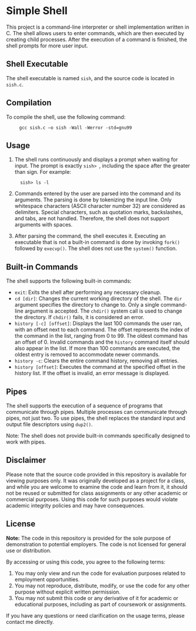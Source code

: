 # Simple Shell

This project is a command-line interpreter or shell implementation written in C. The shell allows users to enter commands, which are then executed by creating child processes. After the execution of a command is finished, the shell prompts for more user input.

## Shell Executable

The shell executable is named `sish`, and the source code is located in `sish.c`.

## Compilation

To compile the shell, use the following command:

         gcc sish.c –o sish -Wall -Werror -std=gnu99

## Usage

1. The shell runs continuously and displays a prompt when waiting for input. The prompt is exactly `sish> `, including the space after the greater than sign. For example:

         sish> ls -l
         

2. Commands entered by the user are parsed into the command and its arguments. The parsing is done by tokenizing the input line. Only whitespace characters (ASCII character number 32) are considered as delimiters. Special characters, such as quotation marks, backslashes, and tabs, are not handled. Therefore, the shell does not support arguments with spaces.

3. After parsing the command, the shell executes it. Executing an executable that is not a built-in command is done by invoking `fork()` followed by `execvp()`. The shell does not use the `system()` function.

## Built-in Commands

The shell supports the following built-in commands:

- `exit`: Exits the shell after performing any necessary cleanup.
- `cd [dir]`: Changes the current working directory of the shell. The `dir` argument specifies the directory to change to. Only a single command-line argument is accepted. The `chdir()` system call is used to change the directory. If `chdir()` fails, it is considered an error.
- `history [-c] [offset]`: Displays the last 100 commands the user ran, with an offset next to each command. The offset represents the index of the command in the list, ranging from 0 to 99. The oldest command has an offset of 0. Invalid commands and the `history` command itself should also appear in the list. If more than 100 commands are executed, the oldest entry is removed to accommodate newer commands.
- `history -c`: Clears the entire command history, removing all entries.
- `history [offset]`: Executes the command at the specified offset in the history list. If the offset is invalid, an error message is displayed.

## Pipes

The shell supports the execution of a sequence of programs that communicate through pipes. Multiple processes can communicate through pipes, not just two. To use pipes, the shell replaces the standard input and output file descriptors using `dup2()`.

Note: The shell does not provide built-in commands specifically designed to work with pipes.

## Disclaimer

Please note that the source code provided in this repository is available for viewing purposes only. It was originally developed as a project for a class, and while you are welcome to examine the code and learn from it, it should not be reused or submitted for class assignments or any other academic or commercial purposes. Using this code for such purposes would violate academic integrity policies and may have consequences.

## License

**Note:** The code in this repository is provided for the sole purpose of demonstration to potential employers. The code is not licensed for general use or distribution.

By accessing or using this code, you agree to the following terms:

1. You may only view and run the code for evaluation purposes related to employment opportunities.
2. You may not reproduce, distribute, modify, or use the code for any other purpose without explicit written permission.
3. You may not submit this code or any derivative of it for academic or educational purposes, including as part of coursework or assignments.

If you have any questions or need clarification on the usage terms, please contact me directly.



